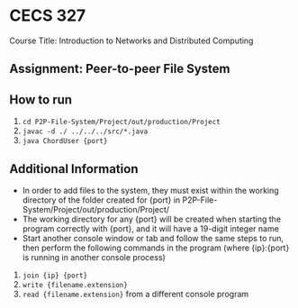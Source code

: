 # CECS 327
Course Title: Introduction to Networks and Distributed Computing

## Assignment: Peer-to-peer File System

## How to run
1) ```cd P2P-File-System/Project/out/production/Project```
2) ```javac -d ./ ../../../src/*.java```
3) ```java ChordUser {port}```

## Additional Information
- In order to add files to the system, they must exist within the working directory of the folder created for {port} in P2P-File-System/Project/out/production/Project/
- The working directory for any {port} will be created when starting the program correctly with {port}, and it will have a 19-digit integer name
- Start another console window or tab and follow the same steps to run, then perform the following commands in the program (where {ip}:{port} is running in another console process)
 1) ```join {ip} {port}```
 2) ```write {filename.extension}```
 3) ```read {filename.extension}``` from a different console program
